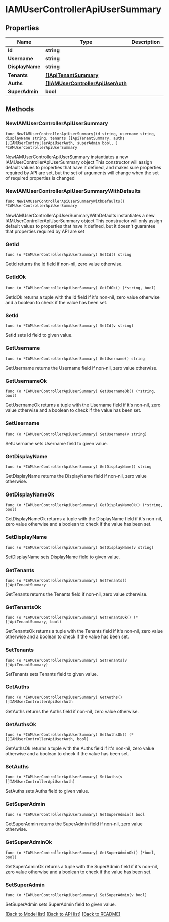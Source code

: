 # IAMUserControllerApiUserSummary

## Properties

Name | Type | Description | Notes
------------ | ------------- | ------------- | -------------
**Id** | **string** |  | 
**Username** | **string** |  | 
**DisplayName** | **string** |  | 
**Tenants** | [**[]ApiTenantSummary**](ApiTenantSummary.md) |  | 
**Auths** | [**[]IAMUserControllerApiUserAuth**](IAMUserControllerApiUserAuth.md) |  | 
**SuperAdmin** | **bool** |  | 

## Methods

### NewIAMUserControllerApiUserSummary

`func NewIAMUserControllerApiUserSummary(id string, username string, displayName string, tenants []ApiTenantSummary, auths []IAMUserControllerApiUserAuth, superAdmin bool, ) *IAMUserControllerApiUserSummary`

NewIAMUserControllerApiUserSummary instantiates a new IAMUserControllerApiUserSummary object
This constructor will assign default values to properties that have it defined,
and makes sure properties required by API are set, but the set of arguments
will change when the set of required properties is changed

### NewIAMUserControllerApiUserSummaryWithDefaults

`func NewIAMUserControllerApiUserSummaryWithDefaults() *IAMUserControllerApiUserSummary`

NewIAMUserControllerApiUserSummaryWithDefaults instantiates a new IAMUserControllerApiUserSummary object
This constructor will only assign default values to properties that have it defined,
but it doesn't guarantee that properties required by API are set

### GetId

`func (o *IAMUserControllerApiUserSummary) GetId() string`

GetId returns the Id field if non-nil, zero value otherwise.

### GetIdOk

`func (o *IAMUserControllerApiUserSummary) GetIdOk() (*string, bool)`

GetIdOk returns a tuple with the Id field if it's non-nil, zero value otherwise
and a boolean to check if the value has been set.

### SetId

`func (o *IAMUserControllerApiUserSummary) SetId(v string)`

SetId sets Id field to given value.


### GetUsername

`func (o *IAMUserControllerApiUserSummary) GetUsername() string`

GetUsername returns the Username field if non-nil, zero value otherwise.

### GetUsernameOk

`func (o *IAMUserControllerApiUserSummary) GetUsernameOk() (*string, bool)`

GetUsernameOk returns a tuple with the Username field if it's non-nil, zero value otherwise
and a boolean to check if the value has been set.

### SetUsername

`func (o *IAMUserControllerApiUserSummary) SetUsername(v string)`

SetUsername sets Username field to given value.


### GetDisplayName

`func (o *IAMUserControllerApiUserSummary) GetDisplayName() string`

GetDisplayName returns the DisplayName field if non-nil, zero value otherwise.

### GetDisplayNameOk

`func (o *IAMUserControllerApiUserSummary) GetDisplayNameOk() (*string, bool)`

GetDisplayNameOk returns a tuple with the DisplayName field if it's non-nil, zero value otherwise
and a boolean to check if the value has been set.

### SetDisplayName

`func (o *IAMUserControllerApiUserSummary) SetDisplayName(v string)`

SetDisplayName sets DisplayName field to given value.


### GetTenants

`func (o *IAMUserControllerApiUserSummary) GetTenants() []ApiTenantSummary`

GetTenants returns the Tenants field if non-nil, zero value otherwise.

### GetTenantsOk

`func (o *IAMUserControllerApiUserSummary) GetTenantsOk() (*[]ApiTenantSummary, bool)`

GetTenantsOk returns a tuple with the Tenants field if it's non-nil, zero value otherwise
and a boolean to check if the value has been set.

### SetTenants

`func (o *IAMUserControllerApiUserSummary) SetTenants(v []ApiTenantSummary)`

SetTenants sets Tenants field to given value.


### GetAuths

`func (o *IAMUserControllerApiUserSummary) GetAuths() []IAMUserControllerApiUserAuth`

GetAuths returns the Auths field if non-nil, zero value otherwise.

### GetAuthsOk

`func (o *IAMUserControllerApiUserSummary) GetAuthsOk() (*[]IAMUserControllerApiUserAuth, bool)`

GetAuthsOk returns a tuple with the Auths field if it's non-nil, zero value otherwise
and a boolean to check if the value has been set.

### SetAuths

`func (o *IAMUserControllerApiUserSummary) SetAuths(v []IAMUserControllerApiUserAuth)`

SetAuths sets Auths field to given value.


### GetSuperAdmin

`func (o *IAMUserControllerApiUserSummary) GetSuperAdmin() bool`

GetSuperAdmin returns the SuperAdmin field if non-nil, zero value otherwise.

### GetSuperAdminOk

`func (o *IAMUserControllerApiUserSummary) GetSuperAdminOk() (*bool, bool)`

GetSuperAdminOk returns a tuple with the SuperAdmin field if it's non-nil, zero value otherwise
and a boolean to check if the value has been set.

### SetSuperAdmin

`func (o *IAMUserControllerApiUserSummary) SetSuperAdmin(v bool)`

SetSuperAdmin sets SuperAdmin field to given value.



[[Back to Model list]](../README.md#documentation-for-models) [[Back to API list]](../README.md#documentation-for-api-endpoints) [[Back to README]](../README.md)


